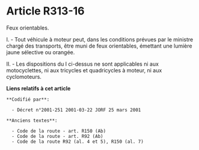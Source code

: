 # Article R313-16

Feux orientables.

I. - Tout véhicule à moteur peut, dans les conditions prévues par le ministre chargé des transports, être muni de feux
orientables, émettant une lumière jaune sélective ou orangée.

II. - Les dispositions du I ci-dessus ne sont applicables ni aux motocyclettes, ni aux tricycles et quadricycles à moteur, ni
aux cyclomoteurs.

**Liens relatifs à cet article**

	**Codifié par**:

	  - Décret n°2001-251 2001-03-22 JORF 25 mars 2001

	**Anciens textes**:

	  - Code de la route - art. R150 (Ab)
	  - Code de la route - art. R92 (Ab)
	  - Code de la route R92 (al. 4 et 5), R150 (al. 7)
